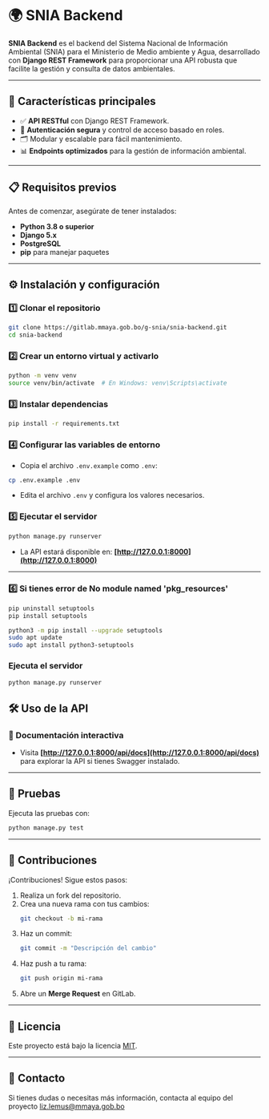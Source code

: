# 🌍 SNIA Backend

**SNIA Backend** es el backend del Sistema Nacional de Información Ambiental (SNIA) para el Ministerio de Medio ambiente y Agua, desarrollado con **Django REST Framework** para proporcionar una API robusta que facilite la gestión y consulta de datos ambientales.

---

## 🚀 Características principales

- ✅ **API RESTful** con Django REST Framework.
- 🔐 **Autenticación segura** y control de acceso basado en roles.
- 🗂️ Modular y escalable para fácil mantenimiento.
- 📊 **Endpoints optimizados** para la gestión de información ambiental.

---

## 📋 Requisitos previos

Antes de comenzar, asegúrate de tener instalados:

- **Python 3.8 o superior**
- **Django 5.x**
- **PostgreSQL** 
- **pip** para manejar paquetes

---

## ⚙️ Instalación y configuración

### 1️⃣ Clonar el repositorio
```bash
git clone https://gitlab.mmaya.gob.bo/g-snia/snia-backend.git
cd snia-backend
```

### 2️⃣ Crear un entorno virtual y activarlo
```bash
python -m venv venv
source venv/bin/activate  # En Windows: venv\Scripts\activate
```

### 3️⃣ Instalar dependencias
```bash
pip install -r requirements.txt
```

### 4️⃣ Configurar las variables de entorno
- Copia el archivo `.env.example` como `.env`:
```bash
cp .env.example .env
```
- Edita el archivo `.env` y configura los valores necesarios.

### 5️⃣ Ejecutar el servidor

```bash
python manage.py runserver
```
- La API estará disponible en: **[http://127.0.0.1:8000](http://127.0.0.1:8000)**

---
### 6️⃣ Si tienes error de No module named 'pkg_resources'
```bash
pip uninstall setuptools
pip install setuptools

python3 -m pip install --upgrade setuptools
sudo apt update
sudo apt install python3-setuptools 
```
### Ejecuta el servidor
```bash
python manage.py runserver
```

## 🛠️ Uso de la API

### 📄 Documentación interactiva
- Visita **[http://127.0.0.1:8000/api/docs](http://127.0.0.1:8000/api/docs)** para explorar la API si tienes Swagger instalado.

---

## 🧪 Pruebas

Ejecuta las pruebas con:
```bash
python manage.py test
```

---

## 🤝 Contribuciones

¡Contribuciones! Sigue estos pasos:

1. Realiza un fork del repositorio.
2. Crea una nueva rama con tus cambios:
   ```bash
   git checkout -b mi-rama
   ```
3. Haz un commit:
   ```bash
   git commit -m "Descripción del cambio"
   ```
4. Haz push a tu rama:
   ```bash
   git push origin mi-rama
   ```
5. Abre un **Merge Request** en GitLab.

---

## 📝 Licencia

Este proyecto está bajo la licencia [MIT](https://opensource.org/licenses/MIT).

---

## 📧 Contacto

Si tienes dudas o necesitas más información, contacta al equipo del proyecto liz.lemus@mmaya.gob.bo